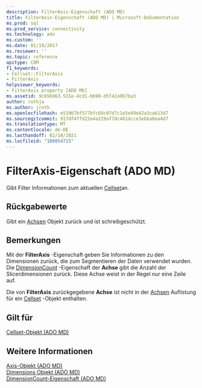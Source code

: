 ```yaml
---
description: FilterAxis-Eigenschaft (ADO MD)
title: FilterAxis-Eigenschaft (ADO MD) | Microsoft-Dokumentation
ms.prod: sql
ms.prod_service: connectivity
ms.technology: ado
ms.custom: ''
ms.date: 01/19/2017
ms.reviewer: ''
ms.topic: reference
apitype: COM
f1_keywords:
- Cellset::FilterAxis
- FilterAxis
helpviewer_keywords:
- FilterAxis property [ADO MD]
ms.assetid: 9c656963-531e-4cd1-b698-d5f42a9b7ba3
author: rothja
ms.author: jroth
ms.openlocfilehash: e53967bf577bfc69c07d7c1e5e49e42a3ca613d7
ms.sourcegitcommit: 917df4ffd22e4a229af7dc481dcce3ebba0aa4d7
ms.translationtype: MT
ms.contentlocale: de-DE
ms.lasthandoff: 02/10/2021
ms.locfileid: "100054715"
---
```

# <a name="filteraxis-property-ado-md"></a>FilterAxis-Eigenschaft (ADO MD)
Gibt Filter Informationen zum aktuellen [Cellset](./cellset-object-ado-md.md)an.  
  
## <a name="return-values"></a>Rückgabewerte  
 Gibt ein [Achsen](./axis-object-ado-md.md) Objekt zurück und ist schreibgeschützt.  
  
## <a name="remarks"></a>Bemerkungen  
 Mit der **FilterAxis** -Eigenschaft geben Sie Informationen zu den Dimensionen zurück, die zum Segmentieren der Daten verwendet wurden. Die [DimensionCount](./dimensioncount-property-ado-md.md) -Eigenschaft der **Achse** gibt die Anzahl der Slicerdimensionen zurück. Diese Achse weist in der Regel nur eine Zeile auf.  
  
 Die von **FilterAxis** zurückgegebene **Achse** ist nicht in der [Achsen](./axes-collection-ado-md.md) Auflistung für ein [Cellset](./cellset-object-ado-md.md) -Objekt enthalten.  
  
## <a name="applies-to"></a>Gilt für  
 [Cellset-Objekt (ADO MD)](./cellset-object-ado-md.md)  
  
## <a name="see-also"></a>Weitere Informationen  
 [Axis-Objekt (ADO MD)](./axis-object-ado-md.md)   
 [Dimensions Objekt (ADO MD)](./dimension-object-ado-md.md)   
 [DimensionCount-Eigenschaft (ADO MD)](./dimensioncount-property-ado-md.md)